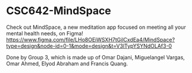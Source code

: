 # CSC642-MindSpace

Check out MindSpace, a new meditation app focused on meeting all your mental health needs, on Figma! 
https://www.figma.com/file/LHo8OEiWSXH7tGilCxdEa4/MindSpace?type=design&node-id=0-1&mode=design&t=V3lTypYSYNdOLAf3-0

Done by Group 3, which is made up of Omar Dajani, Miguelangel Vargas, Omar Ahmed, Elyod Abraham and Francis Quang.
